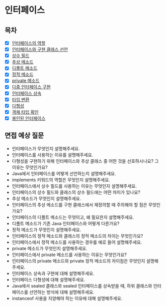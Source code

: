 # 인터페이스

## 목차

- [x] [인터페이스의 역할](https://github.com/2025-cs-study/2025-CS-Study/blob/main/java/08_interfaces/8.1_role_of_interface.md)
- [x] [인터페이스와 구현 클래스 선언](https://github.com/2025-cs-study/2025-CS-Study/blob/main/java/08_interfaces/8.2_interface_and_implementation_class_declaration.md)
- [x] [상수 필드](https://github.com/2025-cs-study/2025-CS-Study/blob/main/java/08_interfaces/8.3_constant_field.md)
- [x] [추상 메소드](https://github.com/2025-cs-study/2025-CS-Study/blob/main/java/08_interfaces/8.4_abstract_method.md)
- [x] [디폴트 메소드](https://github.com/2025-cs-study/2025-CS-Study/blob/main/java/08_interfaces/8.5_default_method.md)
- [x] [정적 메소드](https://github.com/2025-cs-study/2025-CS-Study/blob/main/java/08_interfaces/8.6_static_method.md)
- [x] [private 메소드](https://github.com/2025-cs-study/2025-CS-Study/blob/main/java/08_interfaces/8.7_private_method.md)
- [x] [다중 인터페이스 구현](https://github.com/2025-cs-study/2025-CS-Study/blob/main/java/08_interfaces/8.8_multiple%20_interface_implementation.md)
- [x] [인터페이스 상속](https://github.com/2025-cs-study/2025-CS-Study/blob/main/java/08_interfaces/8.9_interface_inheritance.md)
- [x] [타입 변환](https://github.com/2025-cs-study/2025-CS-Study/blob/main/java/08_interfaces/8.10_type_casting.md)
- [x] [다형성](https://github.com/2025-cs-study/2025-CS-Study/blob/main/java/08_interfaces/8.11_polymorphism.md)
- [x] [객체 타입 확인](https://github.com/2025-cs-study/2025-CS-Study/blob/main/java/08_interfaces/8.12_object_type_checking.md)
- [x] [봉인된 인터페이스](https://github.com/2025-cs-study/2025-CS-Study/blob/main/java/08_interfaces/8.13_sealed_interfaces.md)

## 면접 예상 질문
- 인터페이스가 무엇인지 설명해주세요.
- 인터페이스를 사용하는 이유를 설명해주세요.
- 다형성을 구현하기 위해 인터페이스와 추상 클래스 중 어떤 것을 선호하시나요? 그 이유는 무엇인가요?
- Java에서 인터페이스를 어떻게 선언하는지 설명해주세요.
- implements 키워드의 역할은 무엇인지 설명해주세요.
- 인터페이스에서 상수 필드를 사용하는 이유는 무엇인지 설명해주세요.
- 인터페이스의 상수 필드와 클래스의 상수 필드에는 어떤 차이가 있나요?
- 추상 메소드가 무엇인지 설명해주세요.
- 인터페이스의 추상 메소드를 구현 클래스에서 재정의할 때 주의해야 할 점은 무엇인가요?
- 인터페이스의 디폴트 메소드는 무엇이고, 왜 필요한지 설명해주세요.
- 디폴트 메소드가 기존 Java 인터페이스와 어떻게 다른가요?
- 정적 메소드가 무엇인지 설명해주세요.
- 인터페이스의 정적 메소드와 클래스의 정적 메소드의 차이는 무엇인가요?
- 인터페이스에서 정적 메소드를 사용하는 경우를 예로 들어 설명해주세요.
- private 메소드가 무엇인지 설명해주세요.
- 인터페이스에서 private 메소드를 사용하는 이유는 무엇인가요?
- 인터페이스의 private 메소드와 private 정적 메소드의 차이점은 무엇인지 설명해주세요.
- 인터페이스 상속과 구현에 대해 설명해주세요.
- 인터페이스 다형성에 대해 설명해주세요.
- Java에서 sealed 클래스와 sealed 인터페이스를 상속받을 때, 하위 클래스와 인터페이스를 선언하는 방식에 대해 설명해주세요.
- instanceof 사용을 지양해야 하는 이유에 대해 설명해주세요.